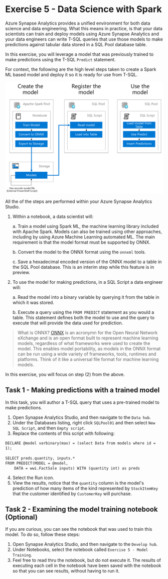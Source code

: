 # Exercise 5 - Data Science with Spark
Azure Synapse Analytics provides a unified environment for both data science and data engineering. What this means in practice, is that your data scientists can train and deploy models using Azure Synapse Analytics and your data engineers can write T-SQL queries that use those models to make predictions against tabular data stored in a SQL Pool database table. 

In this exercise, you will leverage a model that was previously trained to make predictions using the T-SQL `Predict` statement. 

For context, the following are the high level steps taken to create a Spark ML based model and deploy it so it is ready for use from T-SQL. 

![The process for registering and using a model](media/ex05-model-registration-process.png)

All the of the steps are performed within your Azure Synapse Analytics Studio.

1.	Within a notebook, a data scientist will:
    
    a.	Train a model using Spark ML, the machine learning library included with Apache Spark. Models can also be trained using other approaches, including by using Azure Machine Learning automated ML. The main requirement is that the model format must be supported by ONNX.  
    
    b.	Convert the model to the ONNX format using the `onnxml` tools.  
    
    c.	Save a hexadecimal encoded version of the ONNX model to a table in the SQL Pool database. This is an interim step while this feature is in preview. 
2.	To use the model for making predictions, in a SQL Script a data engineer will:
    
    a.	Read the model into a binary variable by querying it from the table in which it was stored.
    
    b.	Execute a query using the `FROM PREDICT` statement as you would a table. This statement defines both the model to use and the query to execute that will provide the data used for prediction. 

> What is ONNX? [ONNX](https://onnx.ai/) is an acronymn for the Open Neural Network eXchange and is an open format built to represent machine learning models, regardless of what frameworks were used to create the model. This enables model portability, as models in the ONNX format can be run using a wide variety of frameworks, tools, runtimes and platforms. Think of it like a universal file format for machine learning models.   

In this exercise, you will focus on step (2) from the above. 

## Task 1 - Making predictions with a trained model
In this task, you will author a T-SQL query that uses a pre-trained model to make predictions. 

1. Open Synapse Analytics Studio, and then navigate to the `Data hub`.
2. Under the Databases listing, right click `SQLPool01` and then select `New SQL Script`, and then `Empty script`.
3. Replace the contents of this script with following:

```
DECLARE @model varbinary(max) = (select Data from models where id = 1);

SELECT preds.quantity, inputs.*
FROM PREDICT(MODEL = @model, 
    DATA = wwi.FactSale inputs) WITH (quantity int) as preds

```
4. Select the Run icon.
5. View the results, notice that the `quantity` column is the model's prediction of how many items of the kind represented by `StockItemKey` that the customer identified by `CustomerKey` will purchase. 

## Task 2 - Examining the model training notebook (Optional)
If you are curious, you can see the notebook that was used to train this model. To do so, follow these steps:

1. Open Synapse Analytics Studio, and then navigate to the `Develop hub`.
2. Under Notebooks, select the notebook called `Exercise 5 - Model Training`. 
3. Feel free to read thru the notebook, but do not execute it. The results of executing each cell in the notebook have been saved with the notebook so that you can see results, without having to run it.

